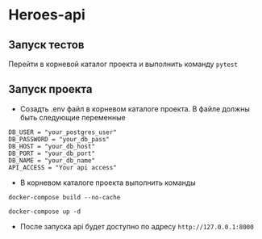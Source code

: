 # Heroes-api


## Запуск тестов
Перейти в корневой каталог проекта и выполнить команду
```pytest```

## Запуск проекта
* Созадть .env файл в корневом каталоге проекта. В файле должны быть следующие переменные
```
DB_USER = "your_postgres_user"
DB_PASSWORD = "your_db_pass"
DB_HOST = "your_db_host"
DB_PORT = "your_db_port"
DB_NAME = "your_db_name"
API_ACCESS = "Your api access"
```
* В корневом каталоге проекта выполнить команды
```
docker-compose build --no-cache
```

```
docker-compose up -d
```
* После запуска api будет доступно по адресу `http://127.0.0.1:8000`

